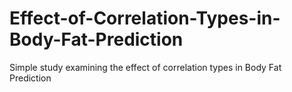 # Effect-of-Correlation-Types-in-Body-Fat-Prediction
Simple study examining the effect of correlation types in Body Fat Prediction

